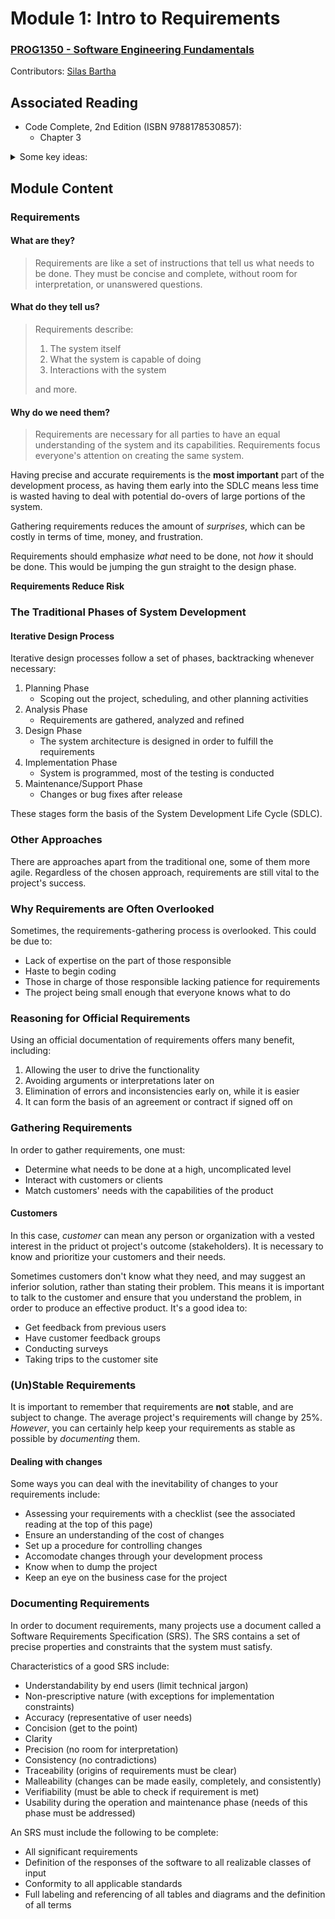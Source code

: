 # Module 1: Intro to Requirements

### [PROG1350 - Software Engineering Fundamentals](/PROG1350)
Contributors: [Silas Bartha](https://exvacuum.dev)

## Associated Reading

  - Code Complete, 2nd Edition (ISBN 9788178530857):
    - Chapter 3
    
   <details>
    <summary>Some key ideas:</summary>
    <ul>
      <li>Emphasizing construction practices emphasizes quality during the middle of the project.</li>
      <li>The goal of preparation is to reduce large amounts of <strong>risk</strong>, and prerequisites help with this.</li>
      <li>Oftentimes, it isn&#39;t practical to specify all of a project&#39;s requirements up front, but getting most of the critical ones idetified early on will save you a             lot of grief. Some strategies for this include:
        <ul>
          <li>Plan 80% of requirements up front, and plan time to identify the rest in the development process.</li>
          <li>Plan the most important 20% of requirements up front, and then specify the rest in small intervals as you go. Oftentimes this is easier to do.</li>
        </ul>
      </li>
      <li>A good problem definition helps to lay the foundation for the requirements, and in turn the rest of the development process.</li>
      <li>Problem definitions should be in user language, <strong>not</strong> over-complicated computer talk, as programming may not always be the best solution.</li>
      <li>If a problem is ill-defined, you may waste time solving the wrong problem.</li>
      <li>Requirements help to minimize the changes necessary in the middle of development. Consider:
        <ul>
          <li>A <em>coding</em> error may mean you need to rework a small portion of the code.</li>
          <li>A <em>requirements</em> error, on the other hand, may mean you need to rework large portions if not all of the code.</li>
        </ul>
      </li>
      <li>A requirements checklist is included in this chapter in order to help assess the quality of your requirements. A DOCX version is available 
        <a href="https://stuconestogacon-my.sharepoint.com/:w:/g/personal/sbartha6300_conestogac_on_ca/EfZalsKclVdIpzb_cO7cgU8B-aINI9LN-j5rgjkuBAdJYA?e=KaworF">here</a>.
        please save a copy, rather than editing this one directly.
      </li>
      <li>It is vital to ensure that everyone is aware of the costs of changes to the requirements. In order to help mitigate these cahnges:
        <ul>
          <li>Establish a system for handling requested changes to the requirements</li>
          <li>Use short, incremental development stages in order to accomodate changes more easily as you go.</li>
        </ul>
      </li>
      <li>The quality of high-level program architecture determines a system&#39;s conceptual integrity, and in turn its final quality.</li>
      <li>Good architecture makes construction easy, bad architecture makes construction impossible.</li>
    </ul>
   </details>
      
## Module Content

### Requirements

#### What are they?

> Requirements are like a set of instructions that tell us what needs to be done. They must be concise and complete, without room for interpretation, or unanswered questions.

#### What do they tell us?

> Requirements describe:
>
> 1. The system itself
> 2. What the system is capable of doing
> 3. Interactions with the system
>
> and more.

#### Why do we need them?

> Requirements are necessary for all parties to have an equal understanding of the system and its capabilities. Requirements focus everyone's attention on creating the same system.

Having precise and accurate requirements is the **most important** part of the development process, as having them early into the SDLC means less time is wasted having to deal with potential do-overs of large portions of the system.

Gathering requirements reduces the amount of *surprises*, which can be costly in terms of time, money, and frustration.

Requirements should emphasize *what* need to be done, not *how* it should be done. This would be jumping the gun straight to the design phase.

**Requirements Reduce Risk**

### The Traditional Phases of System Development

#### Iterative Design Process

Iterative design processes follow a set of phases, backtracking whenever necessary:

1. Planning Phase
    *  Scoping out the project, scheduling, and other planning activities
2. Analysis Phase
    * Requirements are gathered, analyzed and refined
3. Design Phase
    * The system architecture is designed in order to fulfill the requirements
4. Implementation Phase
    * System is programmed, most of the testing is conducted
5. Maintenance/Support Phase
    * Changes or bug fixes after release

These stages form the basis of the System Development Life Cycle (SDLC).

### Other Approaches

There are approaches apart from the traditional one, some of them more agile. Regardless of the chosen approach, requirements are still vital to the project's success.

### Why Requirements are Often Overlooked

Sometimes, the requirements-gathering process is overlooked. This could be due to:
- Lack of expertise on the part of those responsible
- Haste to begin coding
- Those in charge of those responsible lacking patience for requirements
- The project being small enough that everyone knows what to do

### Reasoning for Official Requirements

Using an official documentation of requirements offers many benefit, including:

1. Allowing the user to drive the functionality
2. Avoiding arguments or interpretations later on
3. Elimination of errors and inconsistencies early on, while it is easier
4. It can form the basis of an agreement or contract if signed off on

### Gathering Requirements

In order to gather requirements, one must:

- Determine what needs to be done at a high, uncomplicated level
- Interact with customers or clients
- Match customers' needs with the capabilities of the product

#### Customers

In this case, *customer* can mean any person or organization with a vested interest in the priduct ot project's outcome (stakeholders). It is necessary to know and prioritize your customers and their needs.

Sometimes customers don't know what they need, and may suggest an inferior solution, rather than stating their problem. This means it is important to talk to the customer and ensure that you understand the problem, in order to  produce an effective product.
It's a good idea to:
- Get feedback from previous users
- Have customer feedback groups
- Conducting surveys
- Taking trips to the customer site

### (Un)Stable Requirements

It is important to remember that requirements are **not** stable, and are subject to change. The average project's requirements will change by 25%. *However*, you can certainly help keep your requirements as stable
as possible by *documenting* them.

#### Dealing with changes

Some ways you can deal with the inevitability of changes to your requirements include:
- Assessing your requirements with a checklist (see the associated reading at the top of this page)
- Ensure an understanding of the cost of changes
- Set up a procedure for controlling changes
- Accomodate changes through your development process
- Know when to dump the project
- Keep an eye on the business case for the project

### Documenting Requirements

In order to document requirements, many projects use a document called a Software Requirements Specification (SRS). The SRS contains a set of precise properties and constraints that the system must satisfy.

Characteristics of a good SRS include:
- Understandability by end users (limit technical jargon)
- Non-prescriptive nature (with exceptions for implementation constraints)
- Accuracy (representative of user needs)
- Concision (get to the point)
- Clarity
- Precision (no room for interpretation)
- Consistency (no contradictions)
- Traceability (origins of requirements must be clear)
- Malleability (changes can be made easily, completely, and consistently)
- Verifiability (must be able to check if requirement is met)
- Usability during the operation and maintenance phase (needs of this phase must be addressed)

An SRS must include the following to be complete:
- All significant requirements
- Definition of the responses of the software to all realizable classes of input
- Conformity to all applicable standards
- Full labeling and referencing of all tables and diagrams and the definition of all terms
